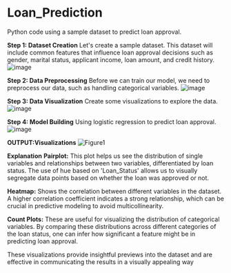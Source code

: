 # Loan_Prediction
Python code using a sample dataset to predict loan approval.

**Step 1: Dataset Creation**
Let's create a sample dataset. This dataset will include common features that influence loan approval decisions such as gender, marital status, applicant income, loan amount, and credit history.
![image](https://github.com/user-attachments/assets/53c76864-d194-4b0d-b1d1-d8ffa58e1668)

**Step 2: Data Preprocessing**
Before we can train our model, we need to preprocess our data, such as handling categorical variables.
![image](https://github.com/user-attachments/assets/23164da7-17b3-4b93-8b3e-9bda51c8bfc1)

**Step 3: Data Visualization**
Create some visualizations to explore the data.
![image](https://github.com/user-attachments/assets/734bbe3b-6425-4f1a-abd0-4a746df0034a)

**Step 4: Model Building**
Using logistic regression to predict loan approval.
![image](https://github.com/user-attachments/assets/38329ff2-52c1-4775-9e55-d7007a371087)

**OUTPUT:Visualizations**
![Figure1](https://github.com/user-attachments/assets/50bc2f74-1236-435b-8f6c-da648dbf05a9)


**Explanation**
**Pairplot:** This plot helps us see the distribution of single variables and relationships between two variables, differentiated by loan status. The use of hue based on 'Loan_Status' allows us to visually segregate data points based on whether the loan was approved or not.

**Heatmap:** Shows the correlation between different variables in the dataset. A higher correlation coefficient indicates a strong relationship, which can be crucial in predictive modeling to avoid multicollinearity.

**Count Plots:** These are useful for visualizing the distribution of categorical variables. By comparing these distributions across different categories of the loan status, one can infer how significant a feature might be in predicting loan approval.

These visualizations provide insightful previews into the dataset and are effective in communicating the results in a visually appealing way
